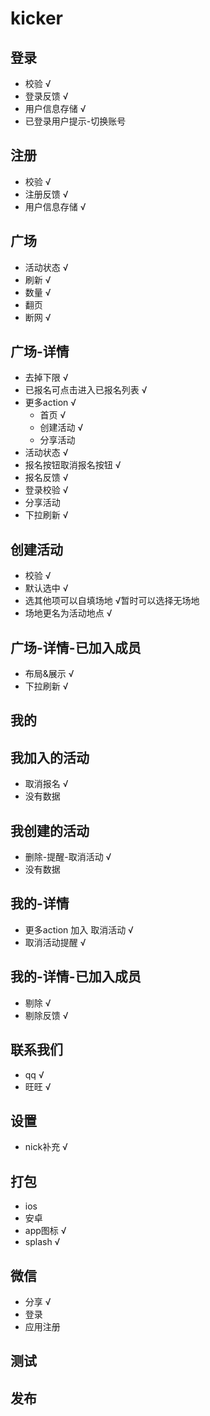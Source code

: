 # kicker

## 登录

* 校验 √
* 登录反馈 √
* 用户信息存储 √
* 已登录用户提示-切换账号

## 注册

* 校验 √
* 注册反馈 √
* 用户信息存储 √

## 广场

* 活动状态 √
* 刷新 √
* 数量 √
* 翻页
* 断网 √

## 广场-详情

* 去掉下限 √
* 已报名可点击进入已报名列表 √
* 更多action √
	* 首页 √
	* 创建活动 √
	* 分享活动
* 活动状态 √
* 报名按钮取消报名按钮 √
* 报名反馈 √
* 登录校验 √
* 分享活动
* 下拉刷新 √

## 创建活动

* 校验 √
* 默认选中 √
* 选其他项可以自填场地 √暂时可以选择无场地
* 场地更名为活动地点 √


## 广场-详情-已加入成员

* 布局&展示 √
* 下拉刷新 √

## 我的

## 我加入的活动

* 取消报名 √
* 没有数据

## 我创建的活动

* 删除-提醒-取消活动 √
* 没有数据

## 我的-详情

* 更多action 加入 取消活动 √
* 取消活动提醒 √

## 我的-详情-已加入成员

* 剔除 √
* 剔除反馈 √

## 联系我们

* qq √
* 旺旺 √

## 设置

* nick补充 √

## 打包
* ios
* 安卓
* app图标 √
* splash √

## 微信

* 分享 √
* 登录 
* 应用注册 


## 测试

## 发布

